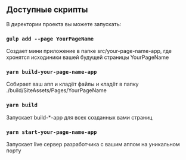 ## Доступные скрипты

В директории проекта вы можете запускать:

### `gulp add --page YourPageName`

Создает мини приложение в папке src/your-page-name-app, где хронятся исходиники вашей будущей страницы YourPageName<br />

### `yarn build-your-page-name-app`

Собирает ваш апп и кладёт файлы и кладёт в папку ./build/SiteAssets/Pages/YourPageName<br />

### `yarn build`

Запускает build-\*-app для всех созданных вами страниц <br />

### `yarn start-your-page-name-app`

Запускает live сервер разработчика с вашим аппом на уникальном порту<br />
